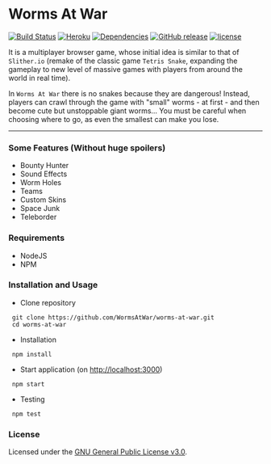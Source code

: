 # Worms At War

[![Build Status](https://travis-ci.org/WormsAtWar/worms-at-war.svg?branch=master)](https://travis-ci.org/WormsAtWar/worms-at-war)
[![Heroku](http://heroku-badge.herokuapp.com/?app=wormsatwar&style=flat&svg=1)](https://wormsatwar.herokuapp.com/)
[![Dependencies](https://david-dm.org/WormsAtWar/worms-at-war.svg?style=flat)](https://david-dm.org/WormsAtWar/worms-at-war)
[![GitHub release](https://img.shields.io/github/release/WormsAtWar/worms-at-war.svg?maxAge=2592000)](https://github.com/WormsAtWar/worms-at-war/releases/tag/0.1.0)
[![license](https://img.shields.io/github/license/WormsAtWar/worms-at-war.svg?maxAge=2592000)](https://github.com/WormsAtWar/worms-at-war/blob/master/LICENSE)

It is a multiplayer browser game, whose initial idea is similar to that of ``Slither.io`` (remake of the classic game ``Tetris Snake``, expanding the gameplay to new level of massive games with players from around the world in real time).

In ``Worms At War`` there is no snakes because they are dangerous! Instead, players can crawl through the game with "small" worms - at first - and then become cute but unstoppable giant worms... You must be careful when choosing where to go, as even the smallest can make you lose.

***

### Some Features (Without huge spoilers)
- Bounty Hunter  
- Sound Effects
- Worm Holes
- Teams
- Custom Skins
- Space Junk
- Teleborder

### Requirements
- NodeJS
- NPM

### Installation and Usage
- Clone repository
``` shell
 git clone https://github.com/WormsAtWar/worms-at-war.git
 cd worms-at-war
```

- Installation
``` shell
 npm install
```

- Start application (on [http://localhost:3000](http://localhost:3000))
``` shell
 npm start
```

- Testing
``` shell
 npm test
```

### License

Licensed under the [GNU General Public License v3.0](https://github.com/WormsAtWar/worms-at-war/blob/master/LICENSE).
